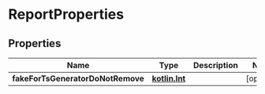 # ReportProperties

## Properties
Name | Type | Description | Notes
------------ | ------------- | ------------- | -------------
**fakeForTsGeneratorDoNotRemove** | [**kotlin.Int**](.md) |  |  [optional]

